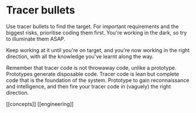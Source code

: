 # Tracer bullets

Use tracer bullets to find the target.
For important requirements and the biggest risks, prioritise coding them first. You're working in the dark, so try to illuminate them ASAP.

Keep working at it until you're on target, and you're now working in the right direction, with all the knowledge you've learnt along the way.

Remember that tracer code is not throwaway code, unlike a prototype. Prototypes generate disposable code. Tracer code is lean but complete code that is the foundation of the system. Prototype to gain reconnaissance and intelligence, and then fire your tracer code in (vaguely) the right direction.

[[concepts]]
[[engineering]]